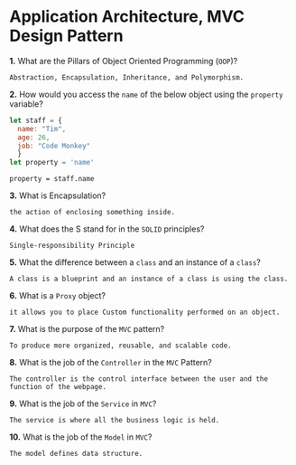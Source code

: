 # Application Architecture, MVC Design Pattern

**1.** What are the Pillars of Object Oriented Programming (`OOP`)?
<!-- enter you answer in the space below -->
```
Abstraction, Encapsulation, Inheritance, and Polymorphism.
```
**2.** How would you access the `name` of the below object using the `property` variable?
```js
let staff = {
  name: "Tim",
  age: 26,
  job: "Code Monkey"
  }
let property = 'name'
```
<!-- enter you answer in the space below -->
```
property = staff.name
```
**3.** What is Encapsulation?
<!-- enter you answer in the space below -->
```
the action of enclosing something inside.
```
**4.** What does the S stand for in the `SOLID` principles?
<!-- enter you answer in the space below -->
```
Single-responsibility Principle
```
**5.** What the difference between a `class` and an instance of a `class`?
<!-- enter you answer in the space below -->
```
A class is a blueprint and an instance of a class is using the class.
```
**6.** What is a `Proxy` object?
<!-- enter you answer in the space below -->
```
it allows you to place Custom functionality performed on an object.
```

**7.** What is the purpose of the `MVC` pattern?
<!-- enter you answer in the space below -->
```
To produce more organized, reusable, and scalable code.
```
**8.** What is the job of the `Controller` in the `MVC` Pattern?
<!-- enter you answer in the space below -->
```
The controller is the control interface between the user and the function of the webpage.
```

**9.** What is the job of the `Service` in `MVC`?
<!-- enter you answer in the space below -->
```
The service is where all the business logic is held.
```
**10.** What is the job of the `Model` in `MVC`?
<!-- enter you answer in the space below -->
```
The model defines data structure.
```
